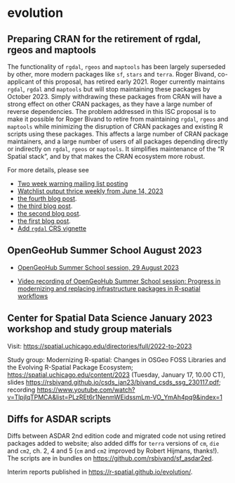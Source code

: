 # evolution

## Preparing CRAN for the retirement of rgdal, rgeos and maptools

The functionality of `rgdal`, `rgeos` and `maptools` has been largely superseded by other, more modern packages like `sf`, `stars` and `terra`. Roger Bivand, co-applicant of this proposal, has retired early 2021. Roger currently maintains `rgdal`, `rgdal` and `maptools` but will stop maintaining these packages by October 2023. Simply withdrawing these packages from CRAN will have a strong effect on other CRAN packages, as they have a large number of reverse dependencies. The problem addressed in this ISC proposal is to make it possible for Roger Bivand to retire from maintaining `rgdal`, `rgeos` and `maptools` while minimizing the disruption of CRAN packages and existing R scripts using these packages. This affects a large number of CRAN package maintainers, and a large number of users of all packages depending directly or indirectly on `rgdal`, `rgeos` or `maptools`. It simplifies maintenance of the “R Spatial stack”, and by that makes the CRAN ecosystem more robust.

For more details, please see 

* [Two week warning mailing list posting](https://stat.ethz.ch/pipermail/r-sig-geo/2023-October/029344.html)
* [Watchlist output thrice weekly from June 14, 2023](https://github.com/r-spatial/evolution/tree/main/watchlist_output)
* [the fourth blog post](https://r-spatial.org/r/2023/05/15/evolution4.html).
* [the third blog post](https://r-spatial.org/r/2023/04/10/evolution3.html).
* [the second blog post](https://r-spatial.org/r/2022/12/14/evolution2.html).
* [the first blog post](https://r-spatial.org/r/2022/04/12/evolution.html).
* [Add `rgdal` CRS vignette](https://r-spatial.github.io/evolution/CRS_projections_transformations.html)

## OpenGeoHub Summer School August 2023

- [OpenGeoHub Summer School session, 29 August 2023](https://r-spatial.github.io/evolution/ogh23_bivand.html)

- [Video recording of OpenGeoHub Summer School session: Progress in modernizing and replacing infrastructure packages in R-spatial workflows](https://av.tib.eu/media/63141)


## Center for Spatial Data Science January 2023 workshop and study group materials

Visit: https://spatial.uchicago.edu/directories/full/2022-to-2023

Study group: Modernizing R-spatial: Changes in OSGeo FOSS Libraries and the Evolving R-Spatial Package Ecosystem; https://spatial.uchicago.edu/content/2023 (Tuesday, January 17, 10.00 CT), slides https://rsbivand.github.io/csds_jan23/bivand_csds_ssg_230117.pdf; recording https://www.youtube.com/watch?v=TlpjIqTPMCA&list=PLzREt6r1NenmWEidssmLm-VO_YmAh4pq9&index=1

## Diffs for ASDAR scripts

Diffs between ASDAR 2nd edition code and migrated code not using retired packages added to website; also added diffs for `terra` versions of `cm`, `die` and `cm2`, ch. 2, 4 and 5 (`cm` and `cm2` improved by Robert Hijmans, thanks!). The scripts are in bundles on https://github.com/rsbivand/sf_asdar2ed.

Interim reports published in https://r-spatial.github.io/evolution/.

